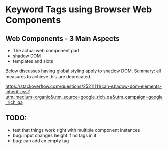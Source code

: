 
# Keyword Tags using Browser Web Components


## Web Components - 3 Main Aspects

  - The actual web component part
  - shadow DOM
  - templates and slots

Below discusses having global styling apply to shadow DOM. Summary: all measures to achieve this are deprecated.

https://stackoverflow.com/questions/25211111/can-shadow-dom-elements-inherit-css?utm_medium=organic&utm_source=google_rich_qa&utm_campaign=google_rich_qa

## TODO:

  - test that things work right with multiple component instances
  - bug: input changes height if no tags in it
  - bug: can add an empty tag

